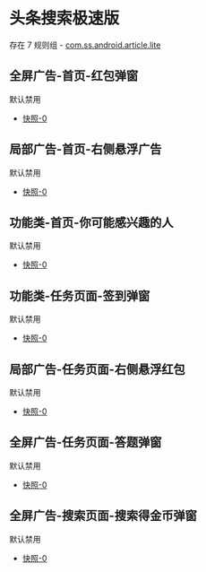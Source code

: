 # 头条搜索极速版

存在 7 规则组 - [com.ss.android.article.lite](/src/apps/com.ss.android.article.lite.ts)

## 全屏广告-首页-红包弹窗

默认禁用

- [快照-0](https://i.gkd.li/i/12705414)

## 局部广告-首页-右侧悬浮广告

默认禁用

- [快照-0](https://i.gkd.li/i/12705452)

## 功能类-首页-你可能感兴趣的人

默认禁用

- [快照-0](https://i.gkd.li/i/12705427)

## 功能类-任务页面-签到弹窗

默认禁用

- [快照-0](https://i.gkd.li/i/12705439)

## 局部广告-任务页面-右侧悬浮红包

默认禁用

- [快照-0](https://i.gkd.li/i/12705447)

## 全屏广告-任务页面-答题弹窗

默认禁用

- [快照-0](https://i.gkd.li/i/12705456)

## 全屏广告-搜索页面-搜索得金币弹窗

默认禁用

- [快照-0](https://i.gkd.li/i/12705468)
